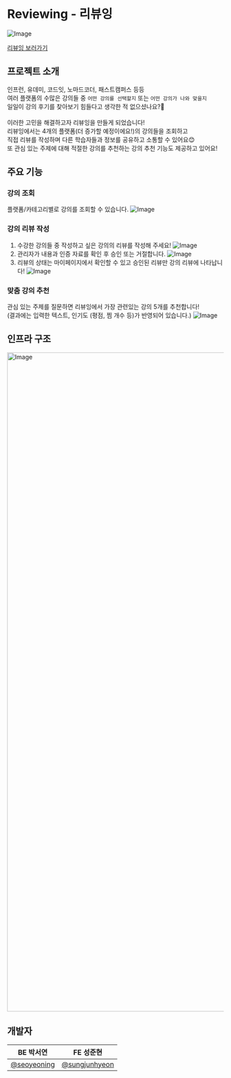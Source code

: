 # Reviewing - 리뷰잉
![Image](https://github.com/user-attachments/assets/a602f5d0-b20e-4b86-bc51-9ab963d0c8fc)

[리뷰잉 보러가기](https://reviewing.my)

## 프로젝트 소개
인프런, 유데미, 코드잇, 노마드코더, 패스트캠퍼스 등등 <br/>
여러 플랫폼의 수많은 강의들 중 `어떤 강의를 선택할지` 또는 `어떤 강의가 나와 맞을지` <br/>
일일이 강의 후기를 찾아보기 힘들다고 생각한 적 없으셨나요?🤔 <br/>
<br/>
이러한 고민을 해결하고자 리뷰잉을 만들게 되었습니다! <br/>
리뷰잉에서는 4개의 플랫폼(더 증가할 예정이에요!)의 강의들을 조회하고 <br/>
직접 리뷰를 작성하며 다른 학습자들과 정보를 공유하고 소통할 수 있어요😊 <br/>
또 관심 있는 주제에 대해 적절한 강의를 추천하는 강의 추천 기능도 제공하고 있어요!

## 주요 기능
### 강의 조회
플랫폼/카테고리별로 강의를 조회할 수 있습니다.
![Image](https://github.com/user-attachments/assets/b295dd4f-90b3-49e6-b287-4c3d806f1c79)
### 강의 리뷰 작성
1. 수강한 강의들 중 작성하고 싶은 강의의 리뷰를 작성해 주세요!
![Image](https://github.com/user-attachments/assets/0e8424f7-5e78-4dbb-a5e2-1b75d0a39191)
2. 관리자가 내용과 인증 자료를 확인 후 승인 또는 거절합니다.
![Image](https://github.com/user-attachments/assets/b8394a8e-d0d8-41ea-9026-e0557de633c8)
3. 리뷰의 상태는 마이페이지에서 확인할 수 있고 승인된 리뷰만 강의 리뷰에 나타납니다!
![Image](https://github.com/user-attachments/assets/ecbbde22-fba9-471f-84f1-64c8694627e0)
### 맞춤 강의 추천
관심 있는 주제를 질문하면 리뷰잉에서 가장 관련있는 강의 5개를 추천합니다! <br/>
(결과에는 입력한 텍스트, 인기도 (평점, 찜 개수 등)가 반영되어 있습니다.)
![Image](https://github.com/user-attachments/assets/6706d180-65c3-45b5-841c-e1ba9258f51f)
## 인프라 구조
<img width="1535" alt="Image" src="https://github.com/user-attachments/assets/40a34c55-7f40-49d9-abff-f43b2561cce0" />

## 개발자
| BE 박서연 | FE 성준현 |
|:------:|:------:|
|  [@seoyeoning](https://github.com/seoyeoning)  |  [@sungjunhyeon](https://github.com/sungjunhyeon)  |
